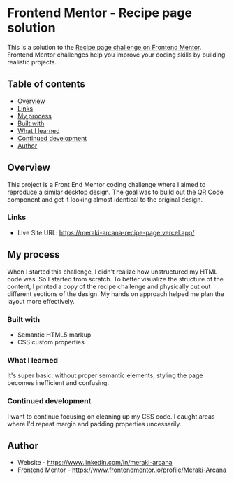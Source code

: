 # Frontend Mentor - Recipe page solution

This is a solution to the [Recipe page challenge on Frontend Mentor](https://www.frontendmentor.io/challenges/recipe-page-KiTsR8QQKm). Frontend Mentor challenges help you improve your coding skills by building realistic projects. 

## Table of contents

  - [Overview](#overview)
  - [Links](#links)
  - [My process](#my-process)
  - [Built with](#built-with)
  - [What I learned](#what-i-learned)
  - [Continued development](#continued-development)
  - [Author](#author)

## Overview

This project is a Front End Mentor coding challenge where I aimed to reproduce a similar desktop design. The goal was to build out the QR Code component and get it looking almost identical to the original design.


### Links

- Live Site URL: https://meraki-arcana-recipe-page.vercel.app/

## My process
When I started this challenge, I didn't realize how unstructured my HTML code was. So I started from scratch. To better visualize the structure of the content, I printed a copy of the recipe challenge and physically cut out different sections of the design. My hands on approach helped me plan the layout more effectively.

### Built with

- Semantic HTML5 markup
- CSS custom properties


### What I learned

It's super basic: without proper semantic elements, styling the page becomes inefficient and confusing.

### Continued development

I want to continue focusing on cleaning up my CSS code. I caught areas where I'd repeat margin and padding properties uncessarily.

## Author

- Website - https://www.linkedin.com/in/meraki-arcana
- Frontend Mentor - https://www.frontendmentor.io/profile/Meraki-Arcana
